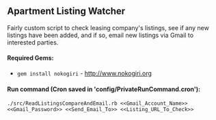 ## Apartment Listing Watcher

Fairly custom script to check leasing company's listings, see if any new listings have been added, and if so, email new listings via Gmail to interested parties.

#### Required Gems:
* `gem install nokogiri` - http://www.nokogiri.org

#### Run command (Cron saved in 'config/PrivateRunCommand.cron'):
`./src/ReadListingsCompareAndEmail.rb <<Gmail_Account_Name>> <<Gmail_Password>> <<Send_Email_To>> <<Listing_URL_To_Check>>`